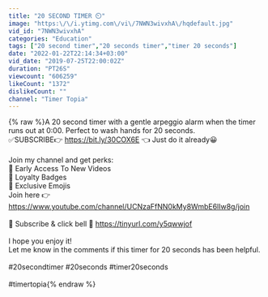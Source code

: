 ```yaml
---
title: "20 SECOND TIMER ⏲️"
image: "https:\/\/i.ytimg.com\/vi\/7NWN3wivxhA\/hqdefault.jpg"
vid_id: "7NWN3wivxhA"
categories: "Education"
tags: ["20 second timer","20 seconds timer","timer 20 seconds"]
date: "2022-01-22T22:14:34+03:00"
vid_date: "2019-07-25T22:00:02Z"
duration: "PT26S"
viewcount: "606259"
likeCount: "1372"
dislikeCount: ""
channel: "Timer Topia"
---
```

{% raw %}A 20 second timer with a gentle arpeggio alarm when the timer runs out at 0:00. Perfect to wash hands for 20 seconds. <br />✅SUBSCRIBE👉 <a rel="nofollow" target="blank" href="https://bit.ly/30COX6E">https://bit.ly/30COX6E</a> 👈 Just do it already😀<br /><br />Join my channel and get perks:<br />🥇 Early Access To New Videos <br />📛 Loyalty Badges <br />🎁 Exclusive Emojis<br />Join here 👉 <a rel="nofollow" target="blank" href="https://www.youtube.com/channel/UCNzaFfNN0kMy8WmbE6lIw8g/join">https://www.youtube.com/channel/UCNzaFfNN0kMy8WmbE6lIw8g/join</a><br /><br />🔴 Subscribe &amp; click bell 🔔 <a rel="nofollow" target="blank" href="https://tinyurl.com/y5qwwjof">https://tinyurl.com/y5qwwjof</a><br /><br />I hope you enjoy it!<br />Let me know in the comments if this timer for 20 seconds has been helpful.<br /><br />#20secondtimer #20seconds #timer20seconds<br /><br />#timertopia{% endraw %}
